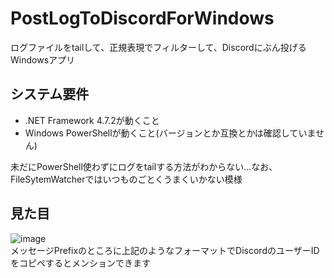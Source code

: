 # PostLogToDiscordForWindows
ログファイルをtailして、正規表現でフィルターして、Discordにぶん投げるWindowsアプリ

## システム要件
* .NET Framework 4.7.2が動くこと
* Windows PowerShellが動くこと(バージョンとか互換とかは確認していません)

未だにPowerShell使わずにログをtailする方法がわからない...なお、FileSytemWatcherではいつものごとくうまくいかない模様

## 見た目
![image](https://user-images.githubusercontent.com/4087776/82294695-8241c700-99e9-11ea-94a1-f3aefff75249.png)  
メッセージPrefixのところに上記のようなフォーマットでDiscordのユーザーIDをコピペするとメンションできます
